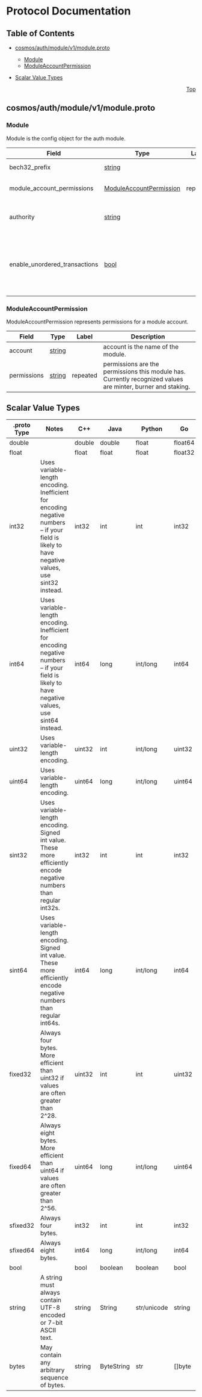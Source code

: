# Protocol Documentation
<a name="top"></a>

## Table of Contents

- [cosmos/auth/module/v1/module.proto](#cosmos_auth_module_v1_module-proto)
    - [Module](#cosmos-auth-module-v1-Module)
    - [ModuleAccountPermission](#cosmos-auth-module-v1-ModuleAccountPermission)
  
- [Scalar Value Types](#scalar-value-types)



<a name="cosmos_auth_module_v1_module-proto"></a>
<p align="right"><a href="#top">Top</a></p>

## cosmos/auth/module/v1/module.proto



<a name="cosmos-auth-module-v1-Module"></a>

### Module
Module is the config object for the auth module.


| Field | Type | Label | Description |
| ----- | ---- | ----- | ----------- |
| bech32_prefix | [string](#string) |  | bech32_prefix is the bech32 account prefix for the app. |
| module_account_permissions | [ModuleAccountPermission](#cosmos-auth-module-v1-ModuleAccountPermission) | repeated | module_account_permissions are module account permissions. |
| authority | [string](#string) |  | authority defines the custom module authority. If not set, defaults to the governance module. |
| enable_unordered_transactions | [bool](#bool) |  | enable_unordered_transactions determines whether unordered transactions should be supported or not. When true, unordered transactions will be validated and processed. When false, unordered transactions will be rejected. |






<a name="cosmos-auth-module-v1-ModuleAccountPermission"></a>

### ModuleAccountPermission
ModuleAccountPermission represents permissions for a module account.


| Field | Type | Label | Description |
| ----- | ---- | ----- | ----------- |
| account | [string](#string) |  | account is the name of the module. |
| permissions | [string](#string) | repeated | permissions are the permissions this module has. Currently recognized values are minter, burner and staking. |





 

 

 

 



## Scalar Value Types

| .proto Type | Notes | C++ | Java | Python | Go | C# | PHP | Ruby |
| ----------- | ----- | --- | ---- | ------ | -- | -- | --- | ---- |
| <a name="double" /> double |  | double | double | float | float64 | double | float | Float |
| <a name="float" /> float |  | float | float | float | float32 | float | float | Float |
| <a name="int32" /> int32 | Uses variable-length encoding. Inefficient for encoding negative numbers – if your field is likely to have negative values, use sint32 instead. | int32 | int | int | int32 | int | integer | Bignum or Fixnum (as required) |
| <a name="int64" /> int64 | Uses variable-length encoding. Inefficient for encoding negative numbers – if your field is likely to have negative values, use sint64 instead. | int64 | long | int/long | int64 | long | integer/string | Bignum |
| <a name="uint32" /> uint32 | Uses variable-length encoding. | uint32 | int | int/long | uint32 | uint | integer | Bignum or Fixnum (as required) |
| <a name="uint64" /> uint64 | Uses variable-length encoding. | uint64 | long | int/long | uint64 | ulong | integer/string | Bignum or Fixnum (as required) |
| <a name="sint32" /> sint32 | Uses variable-length encoding. Signed int value. These more efficiently encode negative numbers than regular int32s. | int32 | int | int | int32 | int | integer | Bignum or Fixnum (as required) |
| <a name="sint64" /> sint64 | Uses variable-length encoding. Signed int value. These more efficiently encode negative numbers than regular int64s. | int64 | long | int/long | int64 | long | integer/string | Bignum |
| <a name="fixed32" /> fixed32 | Always four bytes. More efficient than uint32 if values are often greater than 2^28. | uint32 | int | int | uint32 | uint | integer | Bignum or Fixnum (as required) |
| <a name="fixed64" /> fixed64 | Always eight bytes. More efficient than uint64 if values are often greater than 2^56. | uint64 | long | int/long | uint64 | ulong | integer/string | Bignum |
| <a name="sfixed32" /> sfixed32 | Always four bytes. | int32 | int | int | int32 | int | integer | Bignum or Fixnum (as required) |
| <a name="sfixed64" /> sfixed64 | Always eight bytes. | int64 | long | int/long | int64 | long | integer/string | Bignum |
| <a name="bool" /> bool |  | bool | boolean | boolean | bool | bool | boolean | TrueClass/FalseClass |
| <a name="string" /> string | A string must always contain UTF-8 encoded or 7-bit ASCII text. | string | String | str/unicode | string | string | string | String (UTF-8) |
| <a name="bytes" /> bytes | May contain any arbitrary sequence of bytes. | string | ByteString | str | []byte | ByteString | string | String (ASCII-8BIT) |

